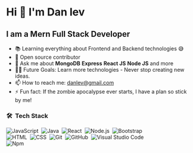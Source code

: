 
# Hi 👋  I'm Dan lev

## I am a Mern Full Stack Developer

- 📚 Learning everything about Frontend and Backend technologies 😅
- 👯 Open source contributor
- 💬 Ask me about **MongoDB** **Express** **React JS** **Node JS** and more
- 💪🏼 Future Goals: Learn more technologies - Never stop creating new ideas.
- 📫 How to reach me: danlev@gmail.com
- ⚡ Fun fact: If the zombie apocalypse ever starts, I have a plan so stick by me!


### 🛠 &nbsp;Tech Stack


![JavaScript](https://img.shields.io/badge/-JavaScript-05122A?style=flat&logo=javascript)&nbsp;
![Java](https://img.shields.io/badge/-Java-05122A?style=flat&logo=Java&logoColor=FFA518)&nbsp;
![React](https://img.shields.io/badge/-React-05122A?style=flat&logo=react)&nbsp;
![Node.js](https://img.shields.io/badge/-Node.js-05122A?style=flat&logo=node.js)&nbsp;
![Bootstrap](https://img.shields.io/badge/-Bootstrap-05122A?style=flat&logo=bootstrap&logoColor=563D7C)\
![HTML](https://img.shields.io/badge/-HTML-05122A?style=flat&logo=HTML5)&nbsp;
![CSS](https://img.shields.io/badge/-CSS-05122A?style=flat&logo=CSS3&logoColor=1572B6)&nbsp;
![Git](https://img.shields.io/badge/-Git-05122A?style=flat&logo=git)&nbsp;
![GitHub](https://img.shields.io/badge/-GitHub-05122A?style=flat&logo=github)&nbsp;
![Visual Studio Code](https://img.shields.io/badge/-Visual%20Studio%20Code-05122A?style=flat&logo=visual-studio-code&logoColor=007ACC)&nbsp;\
![Npm](https://img.shields.io/badge/-npm-CB3837?style=flat-square&logo=npm)



